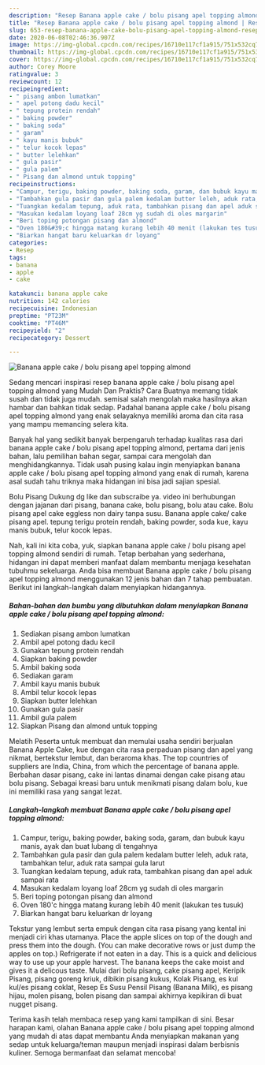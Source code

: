 ```yaml
---
description: "Resep Banana apple cake / bolu pisang apel topping almond | Resep Bumbu Banana apple cake / bolu pisang apel topping almond Yang Enak dan Simpel"
title: "Resep Banana apple cake / bolu pisang apel topping almond | Resep Bumbu Banana apple cake / bolu pisang apel topping almond Yang Enak dan Simpel"
slug: 653-resep-banana-apple-cake-bolu-pisang-apel-topping-almond-resep-bumbu-banana-apple-cake-bolu-pisang-apel-topping-almond-yang-enak-dan-simpel
date: 2020-06-08T02:46:36.907Z
image: https://img-global.cpcdn.com/recipes/16710e117cf1a915/751x532cq70/banana-apple-cake-bolu-pisang-apel-topping-almond-foto-resep-utama.jpg
thumbnail: https://img-global.cpcdn.com/recipes/16710e117cf1a915/751x532cq70/banana-apple-cake-bolu-pisang-apel-topping-almond-foto-resep-utama.jpg
cover: https://img-global.cpcdn.com/recipes/16710e117cf1a915/751x532cq70/banana-apple-cake-bolu-pisang-apel-topping-almond-foto-resep-utama.jpg
author: Corey Moore
ratingvalue: 3
reviewcount: 12
recipeingredient:
- " pisang ambon lumatkan"
- " apel potong dadu kecil"
- " tepung protein rendah"
- " baking powder"
- " baking soda"
- " garam"
- " kayu manis bubuk"
- " telur kocok lepas"
- " butter lelehkan"
- " gula pasir"
- " gula palem"
- " Pisang dan almond untuk topping"
recipeinstructions:
- "Campur, terigu, baking powder, baking soda, garam, dan bubuk kayu manis, ayak dan buat lubang di tengahnya"
- "Tambahkan gula pasir dan gula palem kedalam butter leleh, aduk rata, tambahkan telur, aduk rata sampai gula larut"
- "Tuangkan kedalam tepung, aduk rata, tambahkan pisang dan apel aduk sampai rata"
- "Masukan kedalam loyang loaf 28cm yg sudah di oles margarin"
- "Beri toping potongan pisang dan almond"
- "Oven 180&#39;c hingga matang kurang lebih 40 menit (lakukan tes tusuk)"
- "Biarkan hangat baru keluarkan dr loyang"
categories:
- Resep
tags:
- banana
- apple
- cake

katakunci: banana apple cake 
nutrition: 142 calories
recipecuisine: Indonesian
preptime: "PT23M"
cooktime: "PT46M"
recipeyield: "2"
recipecategory: Dessert

---
```



![Banana apple cake / bolu pisang apel topping almond](https://img-global.cpcdn.com/recipes/16710e117cf1a915/751x532cq70/banana-apple-cake-bolu-pisang-apel-topping-almond-foto-resep-utama.jpg)

Sedang mencari inspirasi resep banana apple cake / bolu pisang apel topping almond yang Mudah Dan Praktis? Cara Buatnya memang tidak susah dan tidak juga mudah. semisal salah mengolah maka hasilnya akan hambar dan bahkan tidak sedap. Padahal banana apple cake / bolu pisang apel topping almond yang enak selayaknya memiliki aroma dan cita rasa yang mampu memancing selera kita.

Banyak hal yang sedikit banyak berpengaruh terhadap kualitas rasa dari banana apple cake / bolu pisang apel topping almond, pertama dari jenis bahan, lalu pemilihan bahan segar, sampai cara mengolah dan menghidangkannya. Tidak usah pusing kalau ingin menyiapkan banana apple cake / bolu pisang apel topping almond yang enak di rumah, karena asal sudah tahu triknya maka hidangan ini bisa jadi sajian spesial.

Bolu Pisang Dukung dg like dan subscraibe ya. video ini berhubungan dengan jajanan dari pisang, banana cake, bolu pisang, bolu atau cake. Bolu pisang apel cake eggless non dairy tanpa susu. Banana apple cake/ cake pisang apel. tepung terigu protein rendah, baking powder, soda kue, kayu manis bubuk, telur kocok lepas.


Nah, kali ini kita coba, yuk, siapkan banana apple cake / bolu pisang apel topping almond sendiri di rumah. Tetap berbahan yang sederhana, hidangan ini dapat memberi manfaat dalam membantu menjaga kesehatan tubuhmu sekeluarga. Anda bisa membuat Banana apple cake / bolu pisang apel topping almond menggunakan 12 jenis bahan dan 7 tahap pembuatan. Berikut ini langkah-langkah dalam menyiapkan hidangannya.

<!--inarticleads1-->

##### Bahan-bahan dan bumbu yang dibutuhkan dalam menyiapkan Banana apple cake / bolu pisang apel topping almond:

1. Sediakan  pisang ambon lumatkan
1. Ambil  apel potong dadu kecil
1. Gunakan  tepung protein rendah
1. Siapkan  baking powder
1. Ambil  baking soda
1. Sediakan  garam
1. Ambil  kayu manis bubuk
1. Ambil  telur kocok lepas
1. Siapkan  butter lelehkan
1. Gunakan  gula pasir
1. Ambil  gula palem
1. Siapkan  Pisang dan almond untuk topping


Melatih Peserta untuk membuat dan memulai usaha sendiri berjualan Banana Apple Cake, kue dengan cita rasa perpaduan pisang dan apel yang nikmat, bertekstur lembut, dan beraroma khas. The top countries of suppliers are India, China, from which the percentage of banana apple. Berbahan dasar pisang, cake ini lantas dinamai dengan cake pisang atau bolu pisang. Sebagai kreasi baru untuk menikmati pisang dalam bolu, kue ini memiliki rasa yang sangat lezat. 

<!--inarticleads2-->

##### Langkah-langkah membuat Banana apple cake / bolu pisang apel topping almond:

1. Campur, terigu, baking powder, baking soda, garam, dan bubuk kayu manis, ayak dan buat lubang di tengahnya
1. Tambahkan gula pasir dan gula palem kedalam butter leleh, aduk rata, tambahkan telur, aduk rata sampai gula larut
1. Tuangkan kedalam tepung, aduk rata, tambahkan pisang dan apel aduk sampai rata
1. Masukan kedalam loyang loaf 28cm yg sudah di oles margarin
1. Beri toping potongan pisang dan almond
1. Oven 180&#39;c hingga matang kurang lebih 40 menit (lakukan tes tusuk)
1. Biarkan hangat baru keluarkan dr loyang


Tekstur yang lembut serta empuk dengan cita rasa pisang yang kental ini menjadi ciri khas utamanya. Place the apple slices on top of the dough and press them into the dough. (You can make decorative rows or just dump the apples on top.) Refrigerate if not eaten in a day. This is a quick and delicious way to use up your apple harvest. The banana keeps the cake moist and gives it a delicous taste. Mulai dari bolu pisang, cake pisang apel, Keripik Pisang, pisang goreng kriuk, dibikin pisang kukus, Kolak Pisang, es kul kul/es pisang coklat, Resep Es Susu Pensil Pisang (Banana Milk), es pisang hijau, molen pisang, bolen pisang dan sampai akhirnya kepikiran di buat nugget pisang. 

Terima kasih telah membaca resep yang kami tampilkan di sini. Besar harapan kami, olahan Banana apple cake / bolu pisang apel topping almond yang mudah di atas dapat membantu Anda menyiapkan makanan yang sedap untuk keluarga/teman maupun menjadi inspirasi dalam berbisnis kuliner. Semoga bermanfaat dan selamat mencoba!
